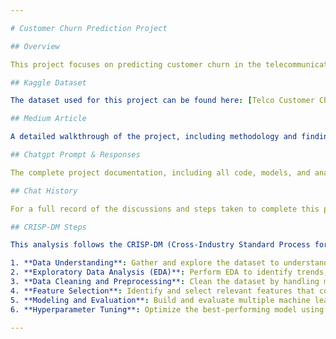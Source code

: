 ```yaml
---

# Customer Churn Prediction Project

## Overview

This project focuses on predicting customer churn in the telecommunications industry using the Telco Customer Churn dataset from Kaggle. The goal is to identify customers at risk of churning and provide actionable insights to help improve customer retention strategies.

## Kaggle Dataset

The dataset used for this project can be found here: [Telco Customer Churn Dataset](https://www.kaggle.com/datasets/blastchar/telco-customer-churn).

## Medium Article

A detailed walkthrough of the project, including methodology and findings, can be found in the following Medium article: [Customer Churn Prediction](https://medium.com/@uu7470911/predicting-customer-churn-a-comprehensive-guide-using-crisp-dm-methodology-14264c42b377).

## Chatgpt Prompt & Responses

The complete project documentation, including all code, models, and analysis, is available in the [Chatgpt Prompt & Responses](https://github.com/Mohib1402/CustomerChurnPredicitionCRISP-DM/blob/main/Use%20AI%20for%20Data%20Science.docx).

## Chat History

For a full record of the discussions and steps taken to complete this project, you can access the chat history [here](https://chatgpt.com/share/66fa2675-3f00-8009-afa0-bafc75df6801).

## CRISP-DM Steps

This analysis follows the CRISP-DM (Cross-Industry Standard Process for Data Mining) framework and includes the following steps:

1. **Data Understanding**: Gather and explore the dataset to understand its structure and contents.
2. **Exploratory Data Analysis (EDA)**: Perform EDA to identify trends, patterns, and insights within the data.
3. **Data Cleaning and Preprocessing**: Clean the dataset by handling missing values, outliers, and data types.
4. **Feature Selection**: Identify and select relevant features that contribute significantly to customer churn prediction.
5. **Modeling and Evaluation**: Build and evaluate multiple machine learning models to predict customer churn.
6. **Hyperparameter Tuning**: Optimize the best-performing model using hyperparameter tuning techniques.

---
```

